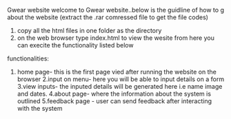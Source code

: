 Gwear website
welcome to Gwear website..below is the guidline of how to g about the website
(extract the .rar comressed file to get the file codes)

1. copy all the html files in one folder as the directory
2. on the web browser type index.html to view the wesite 
from here you can execite the functionality listed below

functionalities:
1. home page- this is the first page vied after running the website on the browser
2.input on menu- here you will be able to input details on a form
3.view inputs- the inputed details will be generated here i.e name image and dates.
4.about page- where the information about the system is outlined
5.feedback page - user can send feedback after interacting with the system
